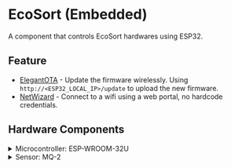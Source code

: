 <!-- markdownlint-disable MD033 -->

# EcoSort (Embedded)

A component that controls EcoSort hardwares using ESP32.

## Feature

- [ElegantOTA](https://docs.elegantota.pro/) - Update the firmware wirelessly. Using `http://<ESP32_LOCAL_IP>/update` to upload the new firmware.
- [NetWizard](https://docs.netwizard.pro/) - Connect to a wifi using a web portal, no hardcode credentials.

## Hardware Components

<details>
<summary>Microcontroller: ESP-WROOM-32U</summary>

![ESP32 Pinout](https://embetronicx.b-cdn.net/wp-content/uploads/2023/11/ESP-WROOM32-38PIN-DEVBOARD.webp)

</details>

<details>
<summary>Sensor: MQ-2</summary>

![MQ2 Sensor Pinout](https://down-id.img.susercontent.com/file/a22e1c162aa5cb723c78f7b268e23550)

Articles:

- [Arduino MQ-2 Gas Sensor Tutorial - How Does a Gas Sensor Work and How to Interface it with Arduino? | CIRCUITDIGEST](https://circuitdigest.com/microcontroller-projects/interfacing-mq2-gas-sensor-with-arduino)
- [MQ2 Gas Sensor Tutorial for Arduino, ESP8266 and ESP32 - DIYI0T](https://diyi0t.com/mq2-gas-sensor-arduino-esp8266-esp32/)

</details>
